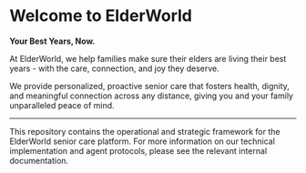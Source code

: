 # Welcome to ElderWorld

**Your Best Years, Now.**

At ElderWorld, we help families make sure their elders are living their best years - with the care, connection, and joy they deserve.

We provide personalized, proactive senior care that fosters health, dignity, and meaningful connection across any distance, giving you and your family unparalleled peace of mind.

---

This repository contains the operational and strategic framework for the ElderWorld senior care platform. For more information on our technical implementation and agent protocols, please see the relevant internal documentation.
